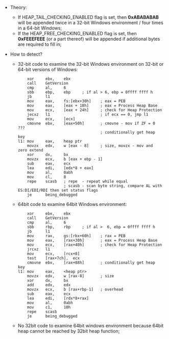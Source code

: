 * Theory:
    * If HEAP_TAIL_CHECKING_ENABLED flag is set, then **0xABABABAB** will be appended twice in a 32-bit Windows environment / four times in a 64-bit Windows;
    * If the HEAP_FREE_CHECKING_ENABLED flag is set, then **0xFEEEFEEE** (or a part thereof) will be appended if additional bytes are required to fill in;
  
* How to detect?
    * 32-bit code to examine the 32-bit Windows environment on 32-bit or 64-bit versions of Windows:
        ```
            xor     ebx,    ebx
            call    GetVersion
            cmp     al,     6
            sbb     ebp,    ebp     ; if al > 6, ebp = 0ffff ffff h
            jb      l1
            mov     eax,    fs:[ebx+30h]    ; eax = PEB
            mov     eax,    [eax + 18h]     ; eax = Process Heap Base
            mov     ecx,    [eax + 24h]     ; check for Heap Protection
            jecxz   l1                      ; if ecx == 0, jmp l1
            mov     ecx,    [ecx]
            cmovne  ebx,    [eax+50h]       ; cmovne - mov if ZF = 0 ???
                                            ; conditionally get heap key
        l1: mov     eax,    heap ptr
            movzx   edx,    w [eax - 8]     ; size, movzx - mov and zero extend
            xor     dx,     bx
            movzx   ecx,    b [eax + ebp - 1]
            sub     eax,    ecx
            lea     edi,    [edx*8 + eax]
            mov     al,     0abh
            mov     cl,     8
            repe    scasb   ; repe  - repeat while equal
                            ; scasb - scan byte string, compare AL with ES:DI/EDI/RDI then set status flags
            je      being_debugged
        ```
    * 64bit code to examine 64bit Windows environment:
        ```
            xor     ebx,    ebx
            call    GetVersion
            cmp     al,     6
            sbb     rbp,    rbp     ; if al >  6, ebp = 0ffff ffff h
            jb      l1              
            mov     rax,    gs:[rbx+60h]    ; rax = PEB
            mov     eax,    [rax+30h]       ; eax = Process Heap Base
            mov     ecx,    [rax+40h]       ; check for Heap Protection
            jrcxz   l1
            mov     ecx,    [rcx+8]
            test    [rax+7ch],  ecx
            cmovne  ebx,    [rax+88h]       ; conditionally get heap key
        l1: mov     eax,    <heap ptr>
            movzx   edx,    w [rax-8]       ; size
            xor     dx,     bx
            add     edx,    edx
            movzx   ecx,    b [rax+rbp-1]   ; overhead
            sub     eax,    ecx
            lea     edi,    [rdx*8+rax]
            mov     al,     0abh
            mov     c1,     10h
            repe    scasb
            je      being_debugged
        ```
    * No 32bit code to examine 64bit windows environment because 64bit heap cannot be reached by 32bit heap function;
